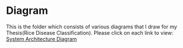 # Diagram
This is the folder which consists of various diagrams that I draw for my Thesis(Rice Disease Classification).
Please click on each link to view:
[System Architecture Diagram]([https://shorturl.at/dirM6](https://viewer.diagrams.net/?tags=%7B%7D&target=blank&highlight=0000ff&edit=_blank&layers=1&nav=1&title=System%20Architecture%20Diagram.drawio#R5Vtdd5s4EP01fgwHJMDwGCdxN9tkT%2Fa03W6femQjY60BsSAcJ79%2BJZBshPBHPsimbR9iJMQYzb2aGV25I3iRbj4UKF%2Fe0ggnI2BHmxG8HAHg2J7NP0TPQ9PjQbfpiAsSyUG7jk%2FkEasnZW9FIlxqAxmlCSO53jmnWYbnTOtDRUHv9WELmujfmqMYGx2f5igxe7%2BSiC2b3gCMd%2F2%2FYRIv1Tc7ftjcSZEaLGdSLlFE71td8GoELwpKWXOVbi5wIpyn%2FPL1%2BuFrcrPyP%2Fz%2BZ%2Fkv%2BjL5%2BPmPv84aY9OnPLKdQoEz9mzT6aNjr28DcF2VcXiTgttvVXnm%2BI3tNUoq6TA5WfagPFjQKouwsGKP4OR%2BSRj%2BlKO5uHvPOcP7lixNeMvhlye%2BqpzSGhcMb1pAyVf%2FgGmKWfHAh8i7wJUoSBoCW7bvd6BCX%2FYtW4C6aiCSRIq3tnfO4hfSX0%2FxnfOj%2BC7QfQcd03fbMW3fAW8w34XHfYcjvpBlkxZsSWOaoeRq1zvRvbsbc0NpLn36D2bsQUYlVDGqe5w7unj4Wzxvear5rX3vciONN60H2XoaUiWtijk%2B4A0ZURkqYsxOWK3CMweBL3CCGFnrIbAPRPnoHSV8IlvCuEAnjO90eNC8qXyqQ4XtazyfHerrW%2Bz4UuKC93zJE4oifjFBJfa53%2BzrVCSAPu7coBnPZRreKCFxxq%2FnHDduD07EIiI8WZzLGymJooZauCSPaFbbE4jnYq717L3JyLvs5cBhpneX6zblyW%2FRskrfMj6zLQBDoCEjLT0XbzWELhYlHgRK9%2Fg6JzWCHJwybwqABdmIRd0GznS%2FAeWCZkwudIdPdCLNXpI05m%2BekBn%2Fix6rAotJxjjDBeJvP72lM5Lg71dZzIen3JhVruMBgzEMQysM9eWlSo5WPHZ7wrE%2FHigaB8dBKleYzZdyMbSAiVC51PNbqee3BUmSC5rQorYDQTD2rgQ8JSvoCrfuLOp%2FBtYT27JtbwQubMuH4kPADy7qG07dDTq9YW9vbaI7MtxjeFw%2FXeNkGHE6fSDojK3pqQJLHYTuaEkYoYKuM8oYTU8JRUzksAkvOnPhzXQTi%2FrcWlUzXGSYu9kic2FxkhfX9cUlyslgpPU6FQQ0Gev0UTYIhiogwHHOxrw%2ByF%2FokidHadjJnS7sKbbsHlc5YKhi64Ra64V16mGIjtPs%2F%2FPNCfsfLfTRiiUk43FL7VZtmXraMQ6CqXiFCV%2ByEcG7exnNsBkSbX889QMjJMrBWoA9GlX6g4gRa1pgdtNm3ZaTt%2Fuych2ecXG1xk2UdnqiFLovXasUCRWtcPE9rVWFIYizUQWqHp7MJTcOTFaNBwtOZv16i%2BZLzhveeYNRkZGMFyW2VFs6fONzZjpGvcRos0h2nV7e9q1wPQYMhhVwT0sdcLC9JzTQmSaoXPGu87vrHwaO1ypHO5ndNjN7n6wyHDre8YjcG4SHDpQ9MQ5aeA7MgD71AqGS7o3%2Fg2EZuJYquJRMBqAJZ2ABr6dUg0MhOjYQPU%2FRI8cD2FcXJro%2F%2BYIbO5atp6s%2BLTP033LNmRtAqbdUpcpUYpcsImSevwZgEV6gKmE%2FDGb6hn3smoD16aeDAQZNWeXzUsCTyvMbvmkR0xN2Gn3MZpT%2Fyao0F%2FNCRYHEJ1virPloPXtP5AtwL5KFGBaREqNSjEGZEN9iITWpx1ZYDFlQQZcUMVHmxO1nfqnVDXydKZ7vG0yB6uDgbajiGRC8hbC%2BIaylq%2FPWt9adnaouGkpU34rxPECGbTXetvwjenzdusMF4T4T1BhCpFcnhkdVerk2X1mkP5dLVg2QKpmp6UomBmNfj1mysNtxqbH4qmovNBOJWVC%2FH21erY2Xqz42p6wqtaTDz2Tz%2FWrz0BSG7gq65oFfi%2FkZSrEQO8UaSaq6kFaJoD7FB%2FYMzVcqxVR14fBrQG57HcjByyBXBz2eq5ntFOYDEuIEUfUNkwfPA7bbSh%2B2xXc4h1MIbwycBlTyPpoGVL4Y%2BrDW6%2BzgXXtsebqRZlLGca2ZM5yOGBCCrqk9J7%2F7s9Orc9RUb2rVRhWlH%2BtylC7EpmVXjV7uqUbfUWDaJ6Q955zY5UXmq4QiH%2BgBrmNguFAETNHAAO9d%2FLgmsEMr7MjPShQ9eqwR%2BPsBeVHVD8xVYrhv77l73oqg%2FLt4jsetoHpwnWx%2FI2cocuJYmK%2FFz3UOgKM95%2FNzwdXvESn4G1Hhh2mEOPH50i0HPpcPXNey9c0bhKZ45kCnPi42oAThUFD2HVH5tXYizmrq%2BKCkR%2F%2FfSvwacbI7Tm91%2BbH4nHLfzupQ2Njg79SYaW4bLPm59%2BvBWPwao%2FVPJ0CPzvOmYjjoE8PfDnvt5FNbzXpKcnSCdORwzwncKdxHnK6sHs9zYC3Ui%2FJghAom7SYdMb9oENgr9m%2F5pZiY4AU7xEMZo27qYZfeyDjZlRwxT01Tum75ol0U1G3KUNtXEU5wu40j0m4mdL4anvnBQeYHJvM9UX%2Bb5PfDbo14Qlmhn1KcOepnbW9QWJgSxSeeakTpqKTSZm8r9sFiQ9som3m9MW6Kyd02%2BNeKle4hxriqVOwmS%2FdV4iVv7n5p33Bh9%2F8V4NV%2F)https://viewer.diagrams.net/?tags=%7B%7D&target=blank&highlight=0000ff&edit=_blank&layers=1&nav=1&title=System%20Architecture%20Diagram.drawio#R5Vtdd5s4EP01fgwHJMDwGCdxN9tkT%2Fa03W6femQjY60BsSAcJ79%2BJZBshPBHPsimbR9iJMQYzb2aGV25I3iRbj4UKF%2Fe0ggnI2BHmxG8HAHg2J7NP0TPQ9PjQbfpiAsSyUG7jk%2FkEasnZW9FIlxqAxmlCSO53jmnWYbnTOtDRUHv9WELmujfmqMYGx2f5igxe7%2BSiC2b3gCMd%2F2%2FYRIv1Tc7ftjcSZEaLGdSLlFE71td8GoELwpKWXOVbi5wIpyn%2FPL1%2BuFrcrPyP%2Fz%2BZ%2Fkv%2BjL5%2BPmPv84aY9OnPLKdQoEz9mzT6aNjr28DcF2VcXiTgttvVXnm%2BI3tNUoq6TA5WfagPFjQKouwsGKP4OR%2BSRj%2BlKO5uHvPOcP7lixNeMvhlye%2BqpzSGhcMb1pAyVf%2FgGmKWfHAh8i7wJUoSBoCW7bvd6BCX%2FYtW4C6aiCSRIq3tnfO4hfSX0%2FxnfOj%2BC7QfQcd03fbMW3fAW8w34XHfYcjvpBlkxZsSWOaoeRq1zvRvbsbc0NpLn36D2bsQUYlVDGqe5w7unj4Wzxvear5rX3vciONN60H2XoaUiWtijk%2B4A0ZURkqYsxOWK3CMweBL3CCGFnrIbAPRPnoHSV8IlvCuEAnjO90eNC8qXyqQ4XtazyfHerrW%2Bz4UuKC93zJE4oifjFBJfa53%2BzrVCSAPu7coBnPZRreKCFxxq%2FnHDduD07EIiI8WZzLGymJooZauCSPaFbbE4jnYq717L3JyLvs5cBhpneX6zblyW%2FRskrfMj6zLQBDoCEjLT0XbzWELhYlHgRK9%2Fg6JzWCHJwybwqABdmIRd0GznS%2FAeWCZkwudIdPdCLNXpI05m%2BekBn%2Fix6rAotJxjjDBeJvP72lM5Lg71dZzIen3JhVruMBgzEMQysM9eWlSo5WPHZ7wrE%2FHigaB8dBKleYzZdyMbSAiVC51PNbqee3BUmSC5rQorYDQTD2rgQ8JSvoCrfuLOp%2FBtYT27JtbwQubMuH4kPADy7qG07dDTq9YW9vbaI7MtxjeFw%2FXeNkGHE6fSDojK3pqQJLHYTuaEkYoYKuM8oYTU8JRUzksAkvOnPhzXQTi%2FrcWlUzXGSYu9kic2FxkhfX9cUlyslgpPU6FQQ0Gev0UTYIhiogwHHOxrw%2ByF%2FokidHadjJnS7sKbbsHlc5YKhi64Ra64V16mGIjtPs%2F%2FPNCfsfLfTRiiUk43FL7VZtmXraMQ6CqXiFCV%2ByEcG7exnNsBkSbX889QMjJMrBWoA9GlX6g4gRa1pgdtNm3ZaTt%2Fuych2ecXG1xk2UdnqiFLovXasUCRWtcPE9rVWFIYizUQWqHp7MJTcOTFaNBwtOZv16i%2BZLzhveeYNRkZGMFyW2VFs6fONzZjpGvcRos0h2nV7e9q1wPQYMhhVwT0sdcLC9JzTQmSaoXPGu87vrHwaO1ypHO5ndNjN7n6wyHDre8YjcG4SHDpQ9MQ5aeA7MgD71AqGS7o3%2Fg2EZuJYquJRMBqAJZ2ABr6dUg0MhOjYQPU%2FRI8cD2FcXJro%2F%2BYIbO5atp6s%2BLTP033LNmRtAqbdUpcpUYpcsImSevwZgEV6gKmE%2FDGb6hn3smoD16aeDAQZNWeXzUsCTyvMbvmkR0xN2Gn3MZpT%2Fyao0F%2FNCRYHEJ1virPloPXtP5AtwL5KFGBaREqNSjEGZEN9iITWpx1ZYDFlQQZcUMVHmxO1nfqnVDXydKZ7vG0yB6uDgbajiGRC8hbC%2BIaylq%2FPWt9adnaouGkpU34rxPECGbTXetvwjenzdusMF4T4T1BhCpFcnhkdVerk2X1mkP5dLVg2QKpmp6UomBmNfj1mysNtxqbH4qmovNBOJWVC%2FH21erY2Xqz42p6wqtaTDz2Tz%2FWrz0BSG7gq65oFfi%2FkZSrEQO8UaSaq6kFaJoD7FB%2FYMzVcqxVR14fBrQG57HcjByyBXBz2eq5ntFOYDEuIEUfUNkwfPA7bbSh%2B2xXc4h1MIbwycBlTyPpoGVL4Y%2BrDW6%2BzgXXtsebqRZlLGca2ZM5yOGBCCrqk9J7%2F7s9Orc9RUb2rVRhWlH%2BtylC7EpmVXjV7uqUbfUWDaJ6Q955zY5UXmq4QiH%2BgBrmNguFAETNHAAO9d%2FLgmsEMr7MjPShQ9eqwR%2BPsBeVHVD8xVYrhv77l73oqg%2FLt4jsetoHpwnWx%2FI2cocuJYmK%2FFz3UOgKM95%2FNzwdXvESn4G1Hhh2mEOPH50i0HPpcPXNey9c0bhKZ45kCnPi42oAThUFD2HVH5tXYizmrq%2BKCkR%2F%2FfSvwacbI7Tm91%2BbH4nHLfzupQ2Njg79SYaW4bLPm59%2BvBWPwao%2FVPJ0CPzvOmYjjoE8PfDnvt5FNbzXpKcnSCdORwzwncKdxHnK6sHs9zYC3Ui%2FJghAom7SYdMb9oENgr9m%2F5pZiY4AU7xEMZo27qYZfeyDjZlRwxT01Tum75ol0U1G3KUNtXEU5wu40j0m4mdL4anvnBQeYHJvM9UX%2Bb5PfDbo14Qlmhn1KcOepnbW9QWJgSxSeeakTpqKTSZm8r9sFiQ9som3m9MW6Kyd02%2BNeKle4hxriqVOwmS%2FdV4iVv7n5p33Bh9%2F8V4NV%2F)

